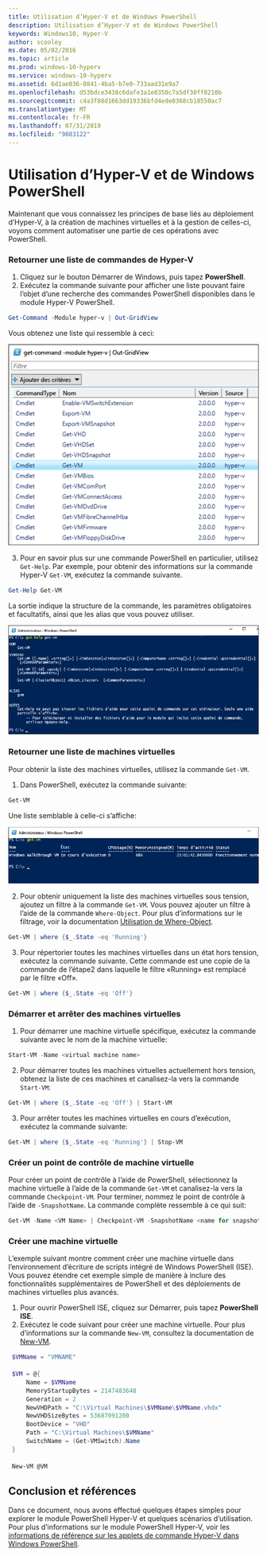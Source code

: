 ```yaml
---
title: Utilisation d’Hyper-V et de Windows PowerShell
description: Utilisation d’Hyper-V et de Windows PowerShell
keywords: Windows10, Hyper-V
author: scooley
ms.date: 05/02/2016
ms.topic: article
ms.prod: windows-10-hyperv
ms.service: windows-10-hyperv
ms.assetid: 6d1ae036-0841-4ba5-b7e0-733aad31e9a7
ms.openlocfilehash: d53bdce3438c6dafe3a1e0350c7a5df30ff8210b
ms.sourcegitcommit: c4a3f88d1663dd19336bfd4ede0368cb18550ac7
ms.translationtype: MT
ms.contentlocale: fr-FR
ms.lasthandoff: 07/31/2019
ms.locfileid: "9883122"
---
```

# <a name="working-with-hyper-v-and-windows-powershell"></a>Utilisation d’Hyper-V et de Windows PowerShell

Maintenant que vous connaissez les principes de base liés au déploiement d’Hyper-V, à la création de machines virtuelles et à la gestion de celles-ci, voyons comment automatiser une partie de ces opérations avec PowerShell.

### <a name="return-a-list-of-hyper-v-commands"></a>Retourner une liste de commandes de Hyper-V

1. Cliquez sur le bouton Démarrer de Windows, puis tapez **PowerShell**.
2. Exécutez la commande suivante pour afficher une liste pouvant faire l’objet d’une recherche des commandes PowerShell disponibles dans le module Hyper-V PowerShell.

 ```powershell
Get-Command -Module hyper-v | Out-GridView
```
  Vous obtenez une liste qui ressemble à ceci:

  ![](./media/command_grid.png)

3. Pour en savoir plus sur une commande PowerShell en particulier, utilisez `Get-Help`. Par exemple, pour obtenir des informations sur la commande Hyper-V `Get-VM`, exécutez la commande suivante.

  ```powershell
  Get-Help Get-VM
  ```
 La sortie indique la structure de la commande, les paramètres obligatoires et facultatifs, ainsi que les alias que vous pouvez utiliser.

 ![](./media/get_help.png)


### <a name="return-a-list-of-virtual-machines"></a>Retourner une liste de machines virtuelles

Pour obtenir la liste des machines virtuelles, utilisez la commande `Get-VM`.

1. Dans PowerShell, exécutez la commande suivante:
 
 ```powershell
 Get-VM
 ```
 Une liste semblable à celle-ci s’affiche:

 ![](./media/get_vm.png)

2. Pour obtenir uniquement la liste des machines virtuelles sous tension, ajoutez un filtre à la commande `Get-VM`. Vous pouvez ajouter un filtre à l’aide de la commande `Where-Object`. Pour plus d’informations sur le filtrage, voir la documentation [Utilisation de Where-Object](<https://docs.microsoft.com/previous-versions/windows/it-pro/windows-powershell-1.0/ee177028(v=technet.10)>).

 ```powershell
 Get-VM | where {$_.State -eq 'Running'}
 ```
3.  Pour répertorier toutes les machines virtuelles dans un état hors tension, exécutez la commande suivante. Cette commande est une copie de la commande de l’étape2 dans laquelle le filtre «Running» est remplacé par le filtre «Off».

 ```powershell
 Get-VM | where {$_.State -eq 'Off'}
 ```

### <a name="start-and-shut-down-virtual-machines"></a>Démarrer et arrêter des machines virtuelles

1. Pour démarrer une machine virtuelle spécifique, exécutez la commande suivante avec le nom de la machine virtuelle:

 ```powershell
 Start-VM -Name <virtual machine name>
 ```

2. Pour démarrer toutes les machines virtuelles actuellement hors tension, obtenez la liste de ces machines et canalisez-la vers la commande `Start-VM`:

  ```powershell
  Get-VM | where {$_.State -eq 'Off'} | Start-VM
  ```
3. Pour arrêter toutes les machines virtuelles en cours d’exécution, exécutez la commande suivante:
 
  ```powershell
  Get-VM | where {$_.State -eq 'Running'} | Stop-VM
  ```

### <a name="create-a-vm-checkpoint"></a>Créer un point de contrôle de machine virtuelle

Pour créer un point de contrôle à l’aide de PowerShell, sélectionnez la machine virtuelle à l’aide de la commande `Get-VM` et canalisez-la vers la commande `Checkpoint-VM`. Pour terminer, nommez le point de contrôle à l’aide de `-SnapshotName`. La commande complète ressemble à ce qui suit:

 ```powershell
 Get-VM -Name <VM Name> | Checkpoint-VM -SnapshotName <name for snapshot>
 ```
### <a name="create-a-new-virtual-machine"></a>Créer une machine virtuelle

L’exemple suivant montre comment créer une machine virtuelle dans l’environnement d’écriture de scripts intégré de Windows PowerShell (ISE). Vous pouvez étendre cet exemple simple de manière à inclure des fonctionnalités supplémentaires de PowerShell et des déploiements de machines virtuelles plus avancés.

1. Pour ouvrir PowerShell ISE, cliquez sur Démarrer, puis tapez **PowerShell ISE**.
2. Exécutez le code suivant pour créer une machine virtuelle. Pour plus d’informations sur la commande `New-VM`, consultez la documentation de [New-VM](https://docs.microsoft.com/powershell/module/hyper-v/new-vm?view=win10-ps).

 ```powershell
  $VMName = "VMNAME"

  $VM = @{
      Name = $VMName
      MemoryStartupBytes = 2147483648
      Generation = 2
      NewVHDPath = "C:\Virtual Machines\$VMName\$VMName.vhdx"
      NewVHDSizeBytes = 53687091200
      BootDevice = "VHD"
      Path = "C:\Virtual Machines\$VMName"
      SwitchName = (Get-VMSwitch).Name
  }

  New-VM @VM
 ```

## <a name="wrap-up-and-references"></a>Conclusion et références

Dans ce document, nous avons effectué quelques étapes simples pour explorer le module PowerShell Hyper-V et quelques scénarios d’utilisation. Pour plus d’informations sur le module PowerShell Hyper-V, voir les [informations de référence sur les applets de commande Hyper-V dans Windows PowerShell](https://docs.microsoft.com/powershell/module/hyper-v/index?view=win10-ps).  
 
